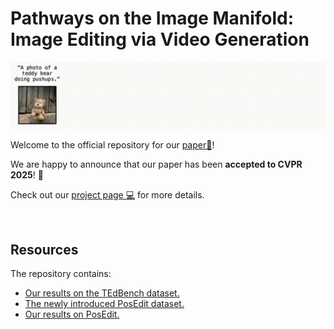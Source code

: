 # Pathways on the Image Manifold:<br>Image Editing via Video Generation

![Main Video Figure](git_data/main_vid.gif)

Welcome to the official repository for our [paper📝](https://arxiv.org/abs/2411.16819)!

We are happy to announce that our paper has been **accepted to CVPR 2025**! 🎉  

Check out our [project page 💻](https://rotsteinnoam.github.io/Frame2Frame/) for more details.

<br>

## Resources
The repository contains:
- [Our results on the TEdBench dataset.](data/TEdBench_results/)
- [The newly introduced PosEdit dataset.](data/PosEdit/)
- [Our results on PosEdit.](data/PosEdit_results/)